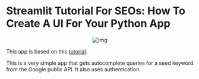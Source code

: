 # Streamlit Tutorial For SEOs: How To Create A UI For Your Python App

<p align="center"><img src="https://user-images.githubusercontent.com/90851774/204097764-0cfd14a2-e18e-4430-9676-0e6bb8aa9ae2.png" alt="img"></p>

This app is based on this [tutorial](https://www.searchenginejournal.com/streamlit-tutorial-with-user-authentication-and-dockerfile/469205/).

This is a very simple app that gets autocomplete queries for a seed keyword from the Google public API. It also uses authentication.